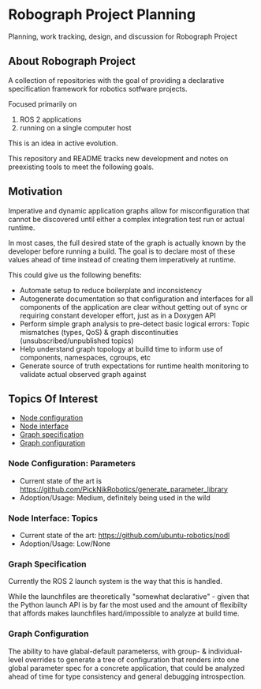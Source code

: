 # Robograph Project Planning

Planning, work tracking, design, and discussion for Robograph Project

## About Robograph Project

A collection of repositories with the goal of providing a declarative specification framework for robotics sotfware projects.

Focused primarily on
1. ROS 2 applications
2. running on a single computer host

This is an idea in active evolution.

This repository and README tracks new development and notes on preexisting tools to meet the following goals.

## Motivation

Imperative and dynamic application graphs allow for misconfiguration that cannot be discovered until either a complex integration test run or actual runtime.

In most cases, the full desired state of the graph is actually known by the developer before running a build. The goal is to declare most of these values ahead of time instead of creating them imperatively at runtime.

This could give us the following benefits:
- Automate setup to reduce boilerplate and inconsistency
- Autogenerate documentation so that configuration and interfaces for all components of the application are clear without getting out of sync or requiring constant developer effort, just as in a Doxygen API
- Perform simple graph analysis to pre-detect basic logical errors: Topic mismatches (types, QoS) & graph discontinuities (unsubscribed/unpublished topics)
- Help understand graph topology at builld time to inform use of components, namespaces, cgroups, etc
- Generate source of truth expectations for runtime health monitoring to validate actual observed graph against


## Topics Of Interest

- [Node configuration](#node-configuration-parameters)
- [Node interface](#node-interface-topics)
- [Graph specification](#graph-specification)
- [Graph configuration](#graph-configuration)

### Node Configuration: Parameters

- Current state of the art is https://github.com/PickNikRobotics/generate_parameter_library
- Adoption/Usage: Medium, definitely being used in the wild

### Node Interface: Topics

- Current state of the art: https://github.com/ubuntu-robotics/nodl
- Adoption/Usage: Low/None

### Graph Specification

Currently the ROS 2 launch system is the way that this is handled.

While the launchfiles are theoretically "somewhat declarative" - given that the Python launch API is by far the most used and the amount of flexibilty that affords makes launchfiles hard/impossible to analyze at build time.

### Graph Configuration

The ability to have glabal-default parameterss, with group- & individual-level overrides to generate a tree of configuration that renders into one global parameter spec for a concrete application, that could be analyzed ahead of time for type consistency and general debugging introspection.

